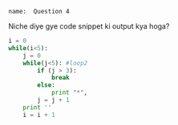 ```ngMeta
name:  Question 4

```

Niche diye gye code snippet ki output kya hoga?


```python
i = 0
while(i<5):
    j = 0
    while(j<5): #loop2
        if (j > 3): 
            break 
        else:
            print "*", 
        j = j + 1    
    print ''
    i = i + 1

 ```

